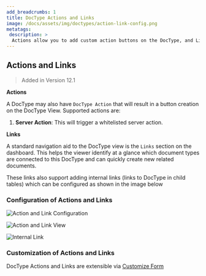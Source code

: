 ```yaml
---
add_breadcrumbs: 1
title: DocType Actions and Links
image: /docs/assets/img/doctypes/action-link-config.png
metatags:
 description: >
  Actions allow you to add custom action buttons on the DocType, and Links help you to configure the dashboard for linked documents on the DocTye form.
---
```

## Actions and Links

> Added in Version 12.1

**Actions**

A DocType may also have `DocType Action` that will result in a button creation on the DocType View. Supported actions are:

1. **Server Action**: This will trigger a whitelisted server action.

**Links**

A standard navigation aid to the DocType view is the `Links` section on the dashboard. This helps the viewer identify at a glance which document types are connected to this DocType and can quickly create new related documents.

These links also support adding internal links (links to DocType in child tables) which can be configured as shown in the image below

### Configuration of Actions and Links

![Action and Link Configuration](/docs/assets/img/doctypes/action-link-config.png)

![Action and Link View](/docs/assets/img/doctypes/action-link.png)

![Internal Link](/docs/assets/img/doctypes/internal-link.png)

### Customization of Actions and Links

DocType Actions and Links are extensible via [Customize Form](customize)